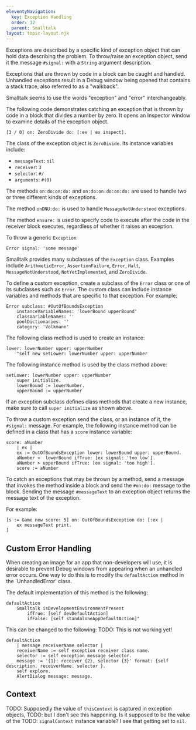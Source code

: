 ```yaml
---
eleventyNavigation:
  key: Exception Handling
  order: 12
  parent: Smalltalk
layout: topic-layout.njk
---
```


Exceptions are described by a specific kind of exception object
that can hold data describing the problem.
To throw/raise an exception object, send it the
message `#signal:` with a `String` argument description.

Exceptions that are thrown by code in a block can be caught and handled.
Unhandled exceptions result in a Debug window being opened
that contains a stack trace, also referred to as a "walkback".

Smalltalk seems to use the words "exception" and "error" interchangeably.

The following code demonstrates catching an exception
that is thrown by code in a block that divides a number by zero.
It opens an Inspector window to examine details of the exception object.

```smalltalk
[3 / 0] on: ZeroDivide do: [:ex | ex inspect].
```

The class of the exception object is `ZeroDivide`.
Its instance variables include:

- `messageText`: `nil`
- `receiver`: `3`
- `selector`: `#/`
- `arguments`: `#(0)`

The methods `on:do:on:do:` and `on:do:on:do:on:do:`
are used to handle two or three different kinds of exceptions.

The method `onDNU:do:` is used to handle `MessageNotUnderstood` exceptions.

The method `ensure:` is used to specify code to execute
after the code in the receiver block executes,
regardless of whether it raises an exception.

To throw a generic `Exception`:

```smalltalk
Error signal: 'some message'
```

Smalltalk provides many subclasses of the `Exception` class.
Examples include `ArithmeticError`, `AssertionFailure`, `Error`, `Halt`,
`MessageNotUnderstood`, `NotYetImplemented`, and `ZeroDivide`.

To define a custom exception, create a subclass of the `Error` class
or one of its subclasses such as `Error`.
The custom class can include instance variables and methods
that are specific to that exception.
For example:

```smalltalk
Error subclass: #OutOfBoundsException
    instanceVariableNames: 'lowerBound upperBound'
    classVariableNames: ''
    poolDictionaries: ''
    category: 'Volkmann'
```

The following class method is used to create an instance:

```smalltalk
lower: lowerNumber upper: upperNumber
    ^self new setLower: lowerNumber upper: upperNumber
```

The following instance method is used by the class method above:

```smalltalk
setLower: lowerNumber upper: upperNumber
    super initialize.
    lowerBound := lowerNumber.
    upperBound := upperNumber
```

If an exception subclass defines class methods that create a new instance,
make sure to call `super initialize` as shown above.

To throw a custom exception send the class, or an instance of it,
the `#signal:` message.
For example, the following instance method can be defined
in a class that has a `score` instance variable:

```smalltalk
score: aNumber
    | ex |
    ex := OutOfBoundsException lower: lowerBound upper: upperBound.
    aNumber <  lowerBound ifTrue: [ex signal: 'too low'].
    aNumber > upperBound ifTrue: [ex signal: 'too high'].
    score := aNumber
```

To catch an exceptions that may be thrown by a method,
send a message that invokes the method inside a block
and send the `#on:do:` message to the block.
Sending the message `#messageText` to an exception object
returns the message text of the exception.

For example:

```smalltalk
[s := Game new score: 5] on: OutOfBoundsException do: [:ex |
    ex messageText print.
]
```

## Custom Error Handling

When creating an image for an app that non-developers will use,
it is desirable to prevent Debug windows from appearing
when an unhandled error occurs.
One way to do this is to modify the `defaultAction` method
in the `UnhandledError' class.

The default implementation of this method is the following:

```smalltalk
defaultAction
    Smalltalk isDevelopmentEnvironmentPresent
        ifTrue: [self devDefaultAction]
        ifFalse: [self standaloneAppDefaultAction]"
```

This can be changed to the following:
TODO: This is not working yet!

```smalltalk
defaultAction
    | message receiverName selector |
    receiverName := self exception receiver class name.
    selector := self exception message selector.
    message := '{1}: receiver {2}, selector {3}' format: {self description. receiverName. selector }.
    self explore.
    AlertDialog message: message.
```

## Context

TODO: Supposedly the value of `thisContext` is captured in exception objects,
TODO: but I don't see this happening. Is it supposed to be the value of the
TODO: `signalContext` instance variable? I see that getting set to `nil`.
